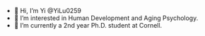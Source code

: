 - 👋 Hi, I’m Yi @YiLu0259
- 👀 I’m interested in Human Development and Aging Psychology.
- 🌱 I’m currently a 2nd year Ph.D. student at Cornell. 


<!---
YiLu0259/YiLu0259 is a ✨ special ✨ repository because its `README.md` (this file) appears on your GitHub profile.
You can click the Preview link to take a look at your changes.
--->

